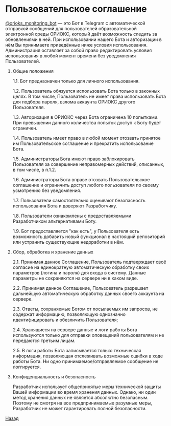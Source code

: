 # Пользовательское соглашение

[@orioks_monitoring_bot](https://t.me/orioks_monitoring_bot) — это Бот в Telegram с автоматической отправкой сообщений для пользователей образовательной электронной среды ОРИОКС, который даёт возможность следить за обновлениями в ней. При использовании нашего Бота и авторизации в нём Вы принимаете приведённые ниже условия использования. Администрация оставляет за собой право редактировать условия использования в любой момент времени без уведомления Пользователей.


1. Общие положения

	1.1. Бот предназначен только для личного использования.

	1.2. Пользователь обязуется использовать Бота только в законных целях. В том числе, Пользователь не имеет права использовать Бота для подбора пароля, взлома аккаунта ОРИОКС другого Пользователя.

	1.3. Авторизация в ОРИОКС через Бота ограничена 10 попытками. При превышении данного количества попыток доступ к Боту будет ограничен.

	1.4. Пользователь имеет право в любой момент отозвать принятое им Пользовательское соглашение и прекратить использование Бота. 

	1.5. Администраторы Бота имеют право заблокировать Пользователя за совершение неправомерных действий, описанных, в том числе, в п.1.2.

	1.6. Администраторы Бота вправе отозвать Пользовательское соглашение и ограничить доступ любого пользователя по своему усмотрению без уведомления.

	1.7. Пользователи самостоятельно оценивают безопасность использования Бота и доверяют Разработчику.

	1.8. Пользователи ознакомлены с предоставляемыми Разработчиком альтернативами Боту.
	
	1.9. Бот предоставляется "как есть", у Пользователя есть возможность добавить новый функционал в настоящий репозиторий или устранить существующие недоработки в нём.
	

2. Сбор, обработка и хранение данных

	2.1. Принимая данное Соглашение, Пользователь подтверждает своё согласие на единократную автоматическую обработку своих параметров (логина и пароля) для входа в систему. Данные параметры не сохраняются на сервере ни в каком виде.

	2.2. Принимая данное Соглашение, Пользователь разрешает дальнейшую автоматическую обработку данных своего аккаунта на сервере.
	
	2.3. Ответы, сохраняемые Ботом от посылаемых им запросов, не содержат информацию, позволяющую однозначно идентифицировать и обезличить Пользователя;

	2.4. Хранящиеся на сервере данные и логи работы Бота используются только для отправки оповещений пользователям и не передаются третьим лицам.

	2.5. В логи работы Бота записывается только техническая информация, позволяющая отслеживать возможные ошибки в ходе работы Бота. Ни одно принимаемое/отправляемое сообщение не логгируется.


3. Конфиденциальность и безопасность

	Разработчик использует общепринятые меры технической защиты Вашей информации во время хранения данных. Однако, ни один метод хранения данных не является абсолютно безопасным. Поэтому не смотря на все предпринимаемые разумные меры, Разработчик не может гарантировать полной безопасности.

[Назад](./)
